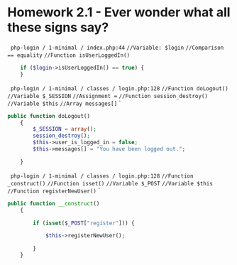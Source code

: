 # Homework 2.1 - Ever wonder what all these signs say?


` php-login / 1-minimal / index.php:44`
    `//Variable: $login`
    `//Comparison == equality`
    `//Function isUserLoggedIn()`

```php
    if ($login->isUserLoggedIn() == true) {
    }
```

` php-login / 1-minimal / classes / login.php:128`
    `//Function doLogout()`
    `//Variable $_SESSION`
    `//Assignment =` 
    `//Function session_destroy()`
    `//Variable $this`
    `//Array messages[]`
`
```php    
public function doLogout()
    {
        $_SESSION = array();
        session_destroy();
        $this->user_is_logged_in = false;
        $this->messages[] = "You have been logged out.";

    }
```

` php-login / 1-minimal / classes / login.php:128`
    `//Function _construct()`
    `//Function isset()`
    `//Variable $_POST`
    `//Variable $this`
    `//Function registerNewUser()`
`
```php 
public function __construct()
    {

        if (isset($_POST["register"])) {

            $this->registerNewUser();

        }
    }
```